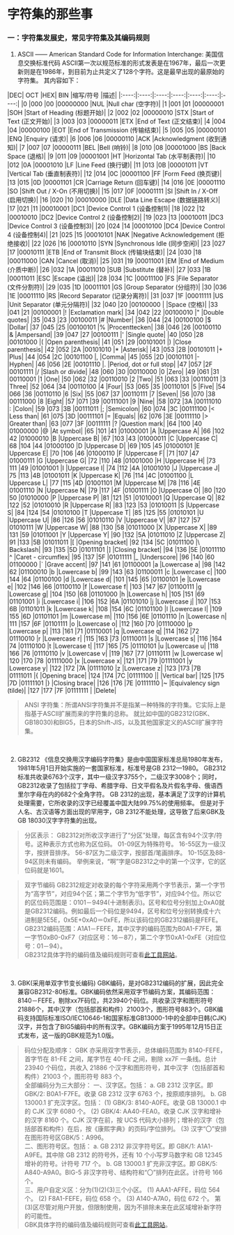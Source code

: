 # 字符集的那些事

### 一：字符集发展史，常见字符集及其编码规则
1. ASCII —— American Standard Code for Information Interchange: 美国信息交换标准代码
   ASCII第一次以规范标准的形式发表是在1967年，最后一次更新则是在1986年，到目前为止共定义了128个字符。这是最早出现的最原始的字符集。 其内容如下：<br>

|DEC|	OCT	|HEX|	BIN	|缩写/符号	|描述|
|:----:|:----:|:----:|:----:|:----:|:----:|:----:|
|0	|000	|00	|00000000	|NUL	|Null char (空字符)|
|1	|001	|01	|00000001	|SOH	|Start of Heading (标题开始)|
|2	|002	|02	|00000010	|STX	|Start of Text (正文开始)|
|3	|003	|03	|00000011	|ETX	|End of Text (正文结束)|
|4	|004	|04	|00000100	|EOT	|End of Transmission (传输结束)|
|5	|005	|05	|00000101	|ENQ	|Enquiry (请求)|
|6	|006	|06	|00000110	|ACK	|Acknowledgment (收到通知)|
|7	|007	|07	|00000111	|BEL	|Bell (响铃)|
|8	|010	|08	|00001000	|BS	|Back Space (退格)|
|9	|011	|09	|00001001	|HT	|Horizontal Tab (水平制表符)|
|10	|012	|0A	|00001010	|LF	|Line Feed (换行键)|
|11	|013	|0B	|00001011	|VT	|Vertical Tab (垂直制表符)|
|12	|014	|0C	|00001100	|FF	|Form Feed (换页键)|
|13	|015	|0D	|00001101	|CR	|Carriage Return (回车键)|
|14	|016	|0E	|00001110	|SO	|Shift Out / X-On (不用切换)|
|15	|017	|0F	|00001111	|SI	|Shift In / X-Off (启用切换)|
|16	|020	|10	|00010000	|DLE		|Data Line Escape (数据链路转义)|
|17	|021	|11	|00010001	|DC1		|Device Control 1 (设备控制1)|
|18	|022	|12	|00010010	|DC2		|Device Control 2 (设备控制2)|
|19	|023	|13	|00010011	|DC3		|Device Control 3 (设备控制3)|
|20	|024	|14	|00010100	|DC4		|Device Control 4 (设备控制4)|
|21	|025	|15	|00010101	|NAK		|Negative Acknowledgement (拒绝接收)|
|22	|026	|16	|00010110	|SYN		|Synchronous Idle (同步空闲)|
|23	|027	|17	|00010111	|ETB		|End of Transmit Block (传输块结束)|
|24	|030	|18	|00011000	|CAN		|Cancel (取消)|
|25	|031	|19	|00011001	|EM	 	  |End of Medium (介质中断)|
|26	|032	|1A	|00011010	|SUB		|Substitute (替补)|
|27	|033	|1B	|00011011	|ESC		|Escape (溢出)|
|28	|034	|1C	|00011100	|FS		|File Separator (文件分割符)|
|29	|035	|1D	|00011101	|GS		|Group Separator (分组符)|
|30	|036	|1E	|00011110	|RS		|Record Separator (记录分离符)|
|31	|037	|1F	|00011111	|US	 	|Unit Separator (单元分隔符)|
|32	|040	|20	|00100000	| 		|Space (空格)|
|33	|041	|21	|00100001	|!		|Exclamation mark|
|34	|042	|22	|00100010	|"		|Double quotes|
|35	|043	|23	|00100011	|#		|Number|
|36	|044	|24	|00100100	|$		|Dollar|
|37	|045	|25	|00100101	|%		|Procenttecken|
|38	|046	|26	|00100110	|&		|Ampersand|
|39	|047	|27	|00100111	|'		|Single quote|
|40	|050	|28	|00101000	|(		|Open parenthesis|
|41	|051	|29	|00101001	|)		|Close parenthesis|
|42	|052	|2A	|00101010	|*		|Asterisk|
|43	|053	|2B	|00101011	|+		|Plus|
|44	|054	|2C	|00101100	|,		|Comma|
|45	|055	|2D	|00101101	|-		|Hyphen|
|46	|056	|2E	|00101110	|.		|Period, dot or full stop|
|47	|057	|2F	|00101111	|/		|Slash or divide|
|48	|060	|30	|00110000	|0		|Zero|
|49	|061	|31	|00110001	|1		|One|
|50	|062	|32	|00110010	|2		|Two|
|51	|063	|33	|00110011	|3		|Three|
|52	|064	|34	|00110100	|4		|Four|
|53	|065	|35	|00110101	|5		|Five|
|54	|066	|36	|00110110	|6		|Six|
|55	|067	|37	|00110111	|7		|Seven|
|56	|070	|38	|00111000	|8		|Eight|
|57	|071	|39	|00111001	|9		|Nine|
|58	|072	|3A	|00111010	|:		|Colon|
|59	|073	|3B	|00111011	|;		|Semicolon|
|60	|074	|3C	|00111100	|<		|Less than|
|61	|075	|3D	|00111101	|=		|Equals|
|62	|076	|3E	|00111110	|>		|Greater than|
|63	|077	|3F	|00111111	|?		|Question mark|
|64	|100	|40	|01000000	|@		|At symbol|
|65	|101	|41	|01000001	|A		|Uppercase A|
|66	|102	|42	|01000010	|B		|Uppercase B|
|67	|103	|43	|01000011	|C		|Uppercase C|
|68	|104	|44	|01000100	|D		|Uppercase D|
|69	|105	|45	|01000101	|E		|Uppercase E|
|70	|106	|46	|01000110	|F		|Uppercase F|
|71	|107	|47	|01000111	|G		|Uppercase G|
|72	|110	|48	|01001000	|H		|Uppercase H|
|73	|111	|49	|01001001	|I		|Uppercase I|
|74	|112	|4A	|01001010	|J		|Uppercase J|
|75	|113	|4B	|01001011	|K		|Uppercase K|
|76	|114	|4C	|01001100	|L		|Uppercase L|
|77	|115	|4D	|01001101	|M		|Uppercase M|
|78	|116	|4E	|01001110	|N		|Uppercase N|
|79	|117	|4F	|01001111	|O		|Uppercase O|
|80	|120	|50	|01010000	|P		|Uppercase P|
|81	|121	|51	|01010001	|Q		|Uppercase Q|
|82	|122	|52	|01010010	|R		|Uppercase R|
|83	|123	|53	|01010011	|S		|Uppercase S|
|84	|124	|54	|01010100	|T		|Uppercase T|
|85	|125	|55	|01010101	|U		|Uppercase U|
|86	|126	|56	|01010110	|V		|Uppercase V|
|87	|127	|57	|01010111	|W		|Uppercase W|
|88	|130	|58	|01011000	|X		|Uppercase X|
|89	|131	|59	|01011001	|Y		|Uppercase Y|
|90	|132	|5A	|01011010	|Z		|Uppercase Z|
|91	|133	|5B	|01011011	|[		|Opening bracket|
|92	|134	|5C	|01011100	|\		|Backslash|
|93	|135	|5D	|01011101	|]		|Closing bracket|
|94	|136	|5E	|01011110	|^		|Caret - circumflex|
|95	|137	|5F	|01011111	|_		|Underscore|
|96	|140	|60	|01100000	|`		|Grave accent|
|97	|141	|61	|01100001	|a		|Lowercase a|
|98	|142	|62	|01100010	|b		|Lowercase b|
|99	|143	|63	|01100011	|c		|Lowercase c|
|100	|144	|64	|01100100	|d		|Lowercase d|
|101	|145	|65	|01100101	|e		|Lowercase e|
|102	|146	|66	|01100110	|f		|Lowercase f|
|103	|147	|67	|01100111	|g		|Lowercase g|
|104	|150	|68	|01101000	|h		|Lowercase h|
|105	|151	|69	|01101001	|i		|Lowercase i|
|106	|152	|6A	|01101010	|j		|Lowercase j|
|107	|153	|6B	|01101011	|k		|Lowercase k|
|108	|154	|6C	|01101100	|l		|Lowercase l|
|109	|155	|6D	|01101101	|m		|Lowercase m|
|110	|156	|6E	|01101110	|n		|Lowercase n|
|111	|157	|6F	|01101111	|o		|Lowercase o|
|112	|160	|70	|01110000	|p		|Lowercase p|
|113	|161	|71	|01110001	|q		|Lowercase q|
|114	|162	|72	|01110010	|r		|Lowercase r|
|115	|163	|73	|01110011	|s		|Lowercase s|
|116	|164	|74	|01110100	|t		|Lowercase t|
|117	|165	|75	|01110101	|u		|Lowercase u|
|118	|166	|76	|01110110	|v		|Lowercase v|
|119	|167	|77	|01110111	|w		|Lowercase w|
|120	|170	|78	|01111000	|x		|Lowercase x|
|121	|171	|79	|01111001	|y		|Lowercase y|
|122	|172	|7A	|01111010	|z		|Lowercase z|
|123	|173	|7B	|01111011	|{		|Opening brace|
|124	|174	|7C	|01111100	||		|Vertical bar|
|125	|175	|7D	|01111101	|}		|Closing brace|
|126	|176	|7E	|01111110	|~		|Equivalency sign (tilde)|
|127	|177	|7F	|01111111	|	  	|Delete|


> ANSI 字符集：所谓ANSI字符集并不是指某一种特殊的字符集。它实际上是指基于ASCII扩展而来的字符集的总称。
就比如中国的GB2312(GBK、GB18030)和BIG5，日本的Shift-JIS，以及其他国家定义的ASCII扩展字符集。

<br>

2. GB2312
   《信息交换用汉字编码字符集》是由中国国家标准总局1980年发布，1981年5月1日开始实施的一套国家标准，标准号是GB 2312—1980。
   GB2312标准共收录6763个汉字，其中一级汉字3755个，二级汉字3008个；同时，GB2312收录了包括拉丁字母、希腊字母、日文平假名及片假名字母、俄语西里尔字母在内的682个全角字符。
   GB 2312的出现，基本满足了汉字的计算机处理需要，它所收录的汉字已经覆盖中国大陆99.75%的使用频率。
   但是对于人名、古汉语等方面出现的罕用字，GB 2312不能处理，这导致了后来GBK及GB 18030汉字字符集的出现。
> 分区表示：
GB2312对所收汉字进行了“分区”处理，每区含有94个汉字/符号。这种表示方式也称为区位码。
01-09区为特殊符号。
16-55区为一级汉字，按拼音排序。
56-87区为二级汉字，按部首/笔画排序。
10-15区及88-94区则未有编码。
举例来说，“啊”字是GB2312之中的第一个汉字，它的区位码就是1601。

> 双字节编码
GB2312规定对收录的每个字符采用两个字节表示，第一个字节为“高字节”，对应94个区；第二个字节为“低字节”，对应94个位。所以它的区位码范围是：0101－9494(十进制表示)。区号和位号分别加上0xA0就是GB2312编码。例如最后一个码位是9494，区号和位号分别转换成十六进制是5E5E，0x5E+0xA0＝0xFE，所以该码位的GB2312编码是FEFE。
GB2312编码范围：A1A1－FEFE，其中汉字的编码范围为B0A1-F7FE，第一字节0xB0-0xF7（对应区号：16－87），第二个字节0xA1-0xFE（对应位号：01－94）。<br>
GB2312具体字符的编码值及编码规则可查看[此工具网站](https://www.qqxiuzi.cn/zh/hanzi-gb2312-bianma.php)。

<br>

3. GBK(采用单双字节变长编码)
   GBK编码，是对GB2312编码的扩展，因此完全兼容GB2312-80标准。GBK编码依然采用双字节编码方案，其编码范围：8140－FEFE，剔除xx7F码位，共23940个码位。共收录汉字和图形符号21886个，其中汉字（包括部首和构件）21003个，图形符号883个。GBK编码支持国际标准ISO/IEC10646-1和国家标准GB13000-1中的全部中日韩(CJK)汉字，并包含了BIG5编码中的所有汉字。GBK编码方案于1995年12月15日正式发布，这一版的GBK规范为1.0版。
> 码位分配及顺序：
GBK 亦采用双字节表示，总体编码范围为 8140-FEFE，首字节在 81-FE 之间，尾字节在 40-FE 之间，剔除 xx7F 一条线。总计 23940 个码位，共收入 21886 个汉字和图形符号，其中汉字（包括部首和构件）21003 个，图形符号 883 个。<br>
全部编码分为三大部分：
一、汉字区。包括：
a. GB 2312 汉字区。即 GBK/2: B0A1-F7FE。收录 GB 2312 汉字 6763 个，按原顺序排列。
b. GB 13000.1 扩充汉字区。包括：
(1) GBK/3: 8140-A0FE。收录 GB 13000.1 中的 CJK 汉字 6080 个。
(2) GBK/4: AA40-FEA0。收录 CJK 汉字和增补的汉字 8160 个。CJK 汉字在前，按 UCS 代码大小排列；增补的汉字（包括部首和构件）在后，按《康熙字典》的页码/字位排列。
(3) 汉字“〇”安排在图形符号区GBK/5：A996。<br>
二、图形符号区。包括：
a. GB 2312 非汉字符号区。即 GBK/1: A1A1-A9FE。其中除 GB 2312 的符号外，还有 10 个小写罗马数字和 GB 12345 增补的符号。计符号 717 个。
b. GB 13000.1 扩充非汉字区。即 GBK/5: A840-A9A0。BIG-5 非汉字符号、结构符和“〇”排列在此区。计符号 166 个。<br>
三、用户自定义区：分为(1)(2)(3)三个小区。
(1) AAA1-AFFE，码位 564 个。
(2) F8A1-FEFE，码位 658 个。
(3) A140-A7A0，码位 672 个。
第(3)区尽管对用户开放，但限制使用，因为不排除未来在此区域增补新字符的可能性。<br>
GBK具体字符的编码值及编码规则可查看[此工具网站](https://www.qqxiuzi.cn/zh/hanzi-gbk-bianma.php)。

<br>

